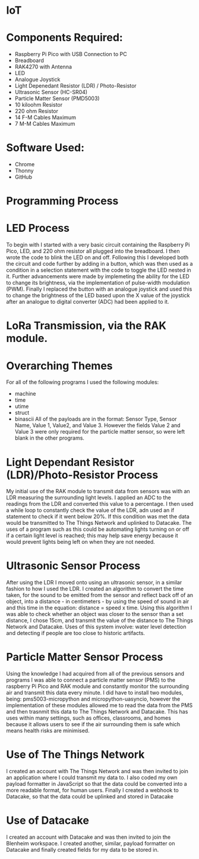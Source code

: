 # IoT
# Components Required:
- Raspberry Pi Pico with USB Connection to PC
- Breadboard
- RAK4270 with Antenna
- LED
- Analogue Joystick
- Light Depenedant Resistor (LDR) / Photo-Resistor
- Ultrasonic Sensor (HC-SR04)
- Particle Matter Sensor (PMD5003)
- 10 kiloohm Resistor
- 220 ohm Resistor
- 14 F-M Cables Maximum
- 7 M-M Cables Maximum
# Software Used:
- Chrome
- Thonny
- GitHub
# Programming Process
# LED Process
To begin with I started with a very basic circuit containing the Raspberry Pi Pico, LED, and 220 ohm resistor all plugged into the breadboard. I then wrote the code to blink the LED on and off. Following this I developed both the circuit and code further by adding in a button, which was then used as a condition in a selection statement with the code to toggle the LED nested in it. Further advancements were made by implemeting the ability for the LED to change its brightness, via the implementation of pulse-width modulation (PWM). Finally I replaced the button with an analogue joystick and used this to change the brightness of the LED based upon the X value of the joystick after an analogue to digital converter (ADC) had been applied to it.
# LoRa Transmission, via the RAK module.
# Overarching Themes
For all of the following programs I used the following modules:
- machine
- time
- utime
- struct
- binascii
All of the payloads are in the format: Sensor Type, Sensor Name, Value 1, Value2, and Value 3. However the fields Value 2 and Value 3 were only required for the particle matter sensor, so were left blank in the other programs.
# Light Dependant Resistor (LDR)/Photo-Resistor Process
My initial use of the RAK module to transmit data from sensors was with an LDR measuring the surrounding light levels. I applied an ADC to the readings from the LDR and converted this value to a percentage. I then used a while loop to constantly check the value of the LDR, adn used an if statement to check if it went below 20%. If this condition was met the data would be transmitted to The Things Network and uplinked to Datacake. The uses of a program such as this could be automating lights turning on or off if a certain light level is reached; this may help save energy because it would prevent lights being left on when they are not needed.
# Ultrasonic Sensor Process
After using the LDR I moved onto using an ultrasonic sensor, in a similar fashion to how I used the LDR. I created an algorithm to convert the time taken, for the sound to be emitted from the sensor and reflect back off of an object, into a distance - in centimeters - by using the speed of sound in air and this time in the equation: distance = speed x time. Using this algorithm I was able to check whether an object was closer to the sensor than a set distance, I chose 15cm, and transmit the value of the distance to The Things Network and Datacake. Uses of this system involve: water level detection and detecting if people are too close to historic artifacts.
# Particle Matter Sensor Process
Using the knowledge I had acquired from all of the previous sensors and programs I was able to connect a particle matter sensor (PMS) to the raspberry Pi Pico and RAK module and constantly monitor the surrounding air and transmit this data every minute. I did have to install two modules, being: pms5003-micropython and micropython-uasyncio, however the implementation of these modules allowed me to read the data from the PMS and then trasnmit this data to The Things Network and Datacake. This has uses within many settings, such as offices, classrooms, and homes because it allows users to see if the air surrounding them is safe which means health risks are minimised.
# Use of The Things Network
I created an account with The Things Network and was then invited to join an application where I could transmit my data to. I also coded my own payload formatter in JavaScript so that the data could be converted into a more readable format, for human users. Finally I created a webhook to Datacake, so that the data could be uplinked and stored in Datacake
# Use of Datacake
I created an account with Datacake and was then invited to join the Blenheim workspace. I created another, similar, payload formatter on Datacake and finally created fields for my data to be stored in.

